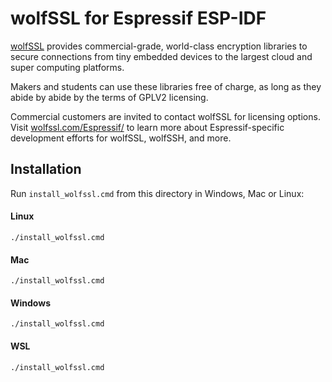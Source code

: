 # wolfSSL for Espressif ESP-IDF

[wolfSSL](https://www.wolfssl.com) provides commercial-grade, world-class encryption libraries to secure connections 
from tiny embedded devices to the largest cloud and super computing platforms. 

Makers and students can use these libraries free of charge, as long as they abide by abide by the terms of GPLV2 licensing. 

Commercial customers are invited to contact wolfSSL for licensing options. 
Visit [wolfssl.com/Espressif/](https://www.wolfssl.com/Espressif/) to learn 
more about Espressif-specific development efforts for wolfSSL, wolfSSH, and more.

## Installation

Run `install_wolfssl.cmd` from this directory in Windows, Mac or Linux:



#### Linux
```
./install_wolfssl.cmd
```

#### Mac
```
./install_wolfssl.cmd
```

#### Windows
```
./install_wolfssl.cmd
```

#### WSL
```
./install_wolfssl.cmd
```

